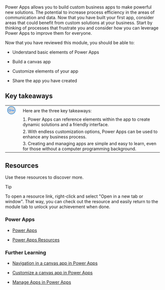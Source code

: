 Power Apps allows you to build custom business apps to make powerful new solutions. The potential to increase process efficiency in the areas of communication and data. Now that you have built your first app, consider areas that could benefit from custom solutions at your business. Start by thinking of processes that frustrate you and consider how you can leverage Power Apps to improve them for everyone.

Now that you have reviewed this module, you should be able to:

- Understand basic elements of Power Apps

- Build a canvas app

- Customize elements of your app

- Share the app you have created

## Key takeaways



| | |
| - | - |
| ![Icon of lightbulb](../media/key-takeaway.png) | Here are the three key takeaways: |
| | 1. Power Apps can reference elements within the app to create dynamic solutions and a friendly interface. |
| | 2. With endless customization options, Power Apps can be used to enhance any business process. |
| | 3. Creating and managing apps are simple and easy to learn, even for those without a computer programming background. |

## Resources

Use these resources to discover more.

> [!TIP]
> To open a resource link, right-click and select "Open in a new tab or window". That way, you can check out the resource and easily return to the module tab to unlock your achievement when done.

### Power Apps

- [Power Apps](https://powerapps.microsoft.com/)

- [Power Apps Resources](https://powerapps.microsoft.com/blog/microsoft-powerapps-learning-resources/)

### Further Learning

- [Navigation in a canvas app in Power Apps](https://docs.microsoft.com/learn/modules/navigation-canvas-app/)

- [Customize a canvas app in Power Apps](https://docs.microsoft.com/learn/modules/customize-apps-in-powerapps/)

- [Manage Apps in Power Apps](https://docs.microsoft.com/learn/modules/manage-apps-in-powerapps/index)

